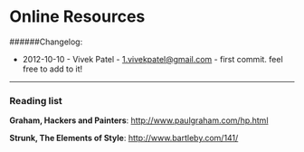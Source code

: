 Online Resources
======================

######Changelog: 

- 2012-10-10 - Vivek Patel - <1.vivekpatel@gmail.com> - first commit. feel free to add to it!

---

### Reading list

**Graham, Hackers and Painters**: http://www.paulgraham.com/hp.html

**Strunk, The Elements of Style**: http://www.bartleby.com/141/
